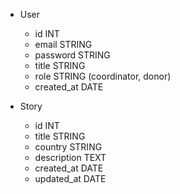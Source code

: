 - User
  - id INT
  - email STRING
  - password STRING
  - title STRING
  - role STRING (coordinator, donor)
  - created_at DATE

- Story
  - id INT
  - title STRING
  - country STRING
  - description TEXT
  - created_at DATE
  - updated_at DATE